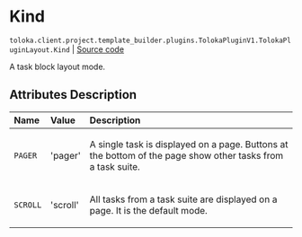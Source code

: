 # Kind
`toloka.client.project.template_builder.plugins.TolokaPluginV1.TolokaPluginLayout.Kind` | [Source code](https://github.com/Toloka/toloka-kit/blob/v1.2.2/src/client/project/template_builder/plugins.py#L192)

A task block layout mode.

## Attributes Description

| Name | Value | Description |
| :------| :-----------| :----------| 
`PAGER`|'pager'|<p>A single task is displayed on a page. Buttons at the bottom of the page show other tasks from a task suite.</p>
`SCROLL`|'scroll'|<p>All tasks from a task suite are displayed on a page. It is the default mode.</p>
